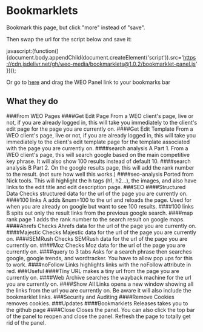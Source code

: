 # Bookmarklets

Bookmark this page, but click "more" instead of "save".

Then swap the url for the script below and save it:

javascript:(function(){document.body.appendChild(document.createElement('script')).src='https://cdn.jsdelivr.net/gh/weo-media/bookmarklets@1.0.2/bookmarklet-panel.js' })();

Or go to [here](http://www.weo2.com/p/dentist-Bookmarklets-Panel-p43800.asp) and drag the WEO Panel link to your bookmarks bar

## What they do
###From WEO Pages
####Get Edit Page
From a WEO client's page, live or not, if you are already logged in, this will take you immediately to the client's edit page for the page you are currently on.
####Get Edit Template
From a WEO client's page, live or not, if you are already logged in, this will take you immediately to the client's edit template page for the template associated with the page you are currently on.
####search analysis A
Part 1. From a WEO client's page, this will search google based on the main competitive key phrase. It will also show 100 results instead of default 10.
####search analysis B
Part 2. On the google results page, this will add the rank number to the result. (not sure how well this works.)
####seo-analysis
Ported from Nick tools. This will highlight the h tags (h1, h2...), the images, and also have links to the edit title and edit description page.
###SEO
####Structured Data
Checks structured data for the url of the page you are currently on. 
####100 links A
adds &num=100 to the url and reloads the page. Used for when you are already on google but want to see 100 results.
####100 links B
spits out only the result links from the previous google search. 
####map rank page 1
adds the rank number to the search result on google maps.
####Ahrefs
Checks Ahrefs data for the url of the page you are currently on.
####Majestic
Checks Majestic data for the url of the page you are currently on.
####SEMRush
Checks SEMRush data for the url of the page you are currently on.
####Moz
Checks Moz data for the url of the page you are currently on.
####query to 3 tabs
Asks for a search phrase then searches google, google trends, and wordtracker. You have to allow pop ups for this to work.
####noFollow Links
highlights links with the noFollow attribute in red.
###Useful
####Tiny URL
makes a tiny url from the page you are currently on.
####Web Archive
searches the wayback machine for the url you are currently on.
####Show All Links
opens a new window showing all the links from the url you are currently on. Be aware it will also include the bookmarklet links.
###Security and Auditing
####Remove Cookies
removes cookies.
###Updates
####Bookmarklets Releases
takes you to the github page
####Close
Closes the panel. You can also click the top bar of the panel to reopen and close the panel. Refresh the page to totally get rid of the panel.